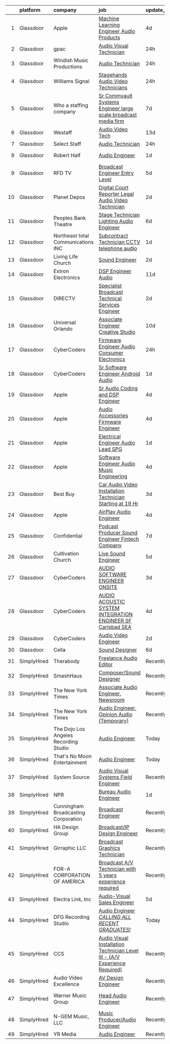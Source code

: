 

|    | platform    | company                               | job                                                                                                                                                                                                                                                                                                                                                                                                                                                                                                                                                                                                                                                                                                                                                                                                                                                                                                                                                                                                                                                                                                                                                                                                                                                                                                                                                                                                                                                                                                                        | update_time   | location                    |
|---:|:------------|:--------------------------------------|:---------------------------------------------------------------------------------------------------------------------------------------------------------------------------------------------------------------------------------------------------------------------------------------------------------------------------------------------------------------------------------------------------------------------------------------------------------------------------------------------------------------------------------------------------------------------------------------------------------------------------------------------------------------------------------------------------------------------------------------------------------------------------------------------------------------------------------------------------------------------------------------------------------------------------------------------------------------------------------------------------------------------------------------------------------------------------------------------------------------------------------------------------------------------------------------------------------------------------------------------------------------------------------------------------------------------------------------------------------------------------------------------------------------------------------------------------------------------------------------------------------------------------|:--------------|:----------------------------|
|  1 | Glassdoor   | Apple                                 | [Machine Learning Engineer  Audio Products](https://www.glassdoor.com/partner/jobListing.htm?pos=112&ao=1110586&s=58&guid=000001814214662fa201261a2b737faa&src=GD_JOB_AD&t=SR&vt=w&cs=1_8b379fd3&cb=1654671042459&jobListingId=1007917014271&cpc=A65DF3A704A48F9B&jrtk=3-0-1g5118pigpkd4801-1g5118piv36hh000-0b633d1844709330--6NYlbfkN0BvKrLyj5gPmtZO9T8euul8TCxuuKNOtzRJOomxnwSEodTz2Bc-sPZl8WPllYOnI2gKGmARVlNo3s7qjPQsciv87uYsbLnreeFznXHM8LVQQZI3XQcWqgxOqgq4H7y4hNvvXy67yNH5-GYLr2SaEgMmpjUOfRbSiVibATP1Cib_1kanKkKUCyuECeLDmI4RswJ-ID1RbRO-J47y5HQZmwJQeSB3eBaCkqN9ai0U4Psa01PUK92Yl3kBmJNV-1u_sfuDLl49FOmfqbSx6B-f1U49BEOMS5ZTL-xLgh_L5q3mNaa9JogeNuN9mFiIFxGqWohf9Ht-qqlZrg5Uz1tNcF3aPGoQJPecmmZnVezRzk0Nj2Xqh-42dYJsDJ_N-UbmB70l775cHp4RCOvFKyrw5paECFEi-N5HzpYWrBawEWNHTmz5V4ny4dyVSRqBcv5Qub0OfzQd-a-5veWeckSYgzvkTa0tNMUn4LT3sMoCeetEb7aGKBfvGkYS2QQsIdSlgupi5RSfw0vDkmcyaXD49PuR-8R5brTIGF9qRfg5bBa6DqP-pUN3gL76hYBHwLt848RYRcBxrY9z3eN7yzbORYAkXLMW0j9WyRiqnIcwiUCgbyg5tTVbpIF0ji1sDOdXzao_gxkN4NO0V0LkTelG0NsxFMqxhCxH26rtpbeVTCFbErRTDJF6ZLNunoHYISZDKlmugn1-Lug3yZyVOxluViYAxsG_5e4W6DlcNJMlUdk6_T9G814esBA0Ban6W10UpoA81CgaHJm9evnePQVZjFtCmZQhhUHikgqDUcQ6b7DeQmNDbn0r0NAYHPZb8iNlNpWeyPuEc4dQc2W459I5edbLeNUET8y1DNJuNVbIz2dY3O_cZDV5Fjsyy40oXWKynkMEYDhk_UKDjFpHpui8GaQeKB9h7wA-VDMb9WeKN4qqNNhfaBWl9mEJ9USBU0u9aZlXSbrhMcnLTX-5ipYOlV_YWUjoUTli9D3nRZzRZBDRzw%3D%3D)                                                                                                                                | 4d            | San Diego, CA               |
|  2 | Glassdoor   | gpac                                  | [Audio Visual Technician](https://www.glassdoor.com/partner/jobListing.htm?pos=127&ao=1110586&s=58&guid=000001814214662fa201261a2b737faa&src=GD_JOB_AD&t=SR&vt=w&ea=1&cs=1_2d56f5b9&cb=1654671042461&jobListingId=1007924536757&cpc=FAE5E775D180B2FB&jrtk=3-0-1g5118pigpkd4801-1g5118piv36hh000-06cdea1da0f77ac8--6NYlbfkN0CSGORWT4aO2sAliZ6jmV_qQD6A5zEpYJIEC_P5-c8k2JSegNDc0Hky6SHAPcMeSc1_OTZIugo28BGLz5xRBxWGItcV3TGhKcME7SlGblr8bElEpskK6ySgLrCm8mbc6u3ctC7o3s5zjYQIIxxNu2BK5LeeafDNM6eEGwO_Vb6LfkFWhbuswUX_lIuLynHqRp9SJbgVOyxgkbv0qdil0JKHXOmWX6swQq5MAUoUzKQRWWiJNcn8f0akAearbfZWq-JO1Rz5Hu0uA62ucLNnZY-PTbNCDDiR_GY7Sk9k0_90lCzjnU9VaX-c5AL43Qlf9y3yoWbcAGGRyiRxsj9GoKI0IP4YfZGvXIbCoVgpkzC3z15j9LYfXCfmOOFF9p01JFn0-vKWF00ODuEV-Z5B3URWWujHhv8r1X2KxqAUPzGHXVk0ihvixBZcI-Ajszg570-Sn0WG33aylOvikPaFwI0SShUza9WLjd6fCxH0m_3SMDfMR0N9OMNpNcsOBWmBo7_2c7zZmNGzmowS138MzcDjabrx0HwhlHQ0IaRXUnGjBA%3D%3D)                                                                                                                                                                                                                                                                                                                                                                                                                                                                                                                                                                                                             | 24h           | Thousand Oaks, CA           |
|  3 | Glassdoor   | Windish Music   Productions           | [Audio Technician](https://www.glassdoor.com/partner/jobListing.htm?pos=110&ao=1110586&s=58&guid=000001814214662fa201261a2b737faa&src=GD_JOB_AD&t=SR&vt=w&ea=1&cs=1_10411d4a&cb=1654671042459&jobListingId=1007923814321&cpc=75B6770C194DCF89&jrtk=3-0-1g5118pigpkd4801-1g5118piv36hh000-d736efb1887cd1b9--6NYlbfkN0AK8t-3OyZT6u9vdVohlKoKMUU7J99wFSHUxZuQ4MeUbzq8X9n2D3V1qOVc_FE6JrPCJ-ZYxJ2HEPbDg3hNtM6zjy4QMxxpmzpCELzwTsilLWbq4ZQvwoKeu5DFbhp3nw71O9PycFdr5ewcEeD7iEPfzXqMWQPW04wwt4eOlLmnh5mPKrGU2RPn5mxGgDiuK25Uk3ewLiO5xuDRzCnuWDGq0kRyEDDsPxvlJvskATZjQHq86PeW0O_daodSzqV7VzP5-3eHbO-LF_ZP9oueR6wGqy7Zkz3g9SYSB6YjXJJgY7YA5Mfk9lJSx02M-XsSySvko_94y5uwYPGkAJd01yJ9D6dX3YS-duLGiO0YkrxUiyKfl8ZZfYIwaAjT9SXxmmeKksdeWvrmjtM_g3NTCUHG37rqekU9dB0pckX0eXdiz40LvsLBVxp1Ql7yXlW8Fer6urV_GCH56x0OjlLr522SRqtEGdzx9OMUzQDoVcYh4jKSc4v0nYfFozuItQYK75k%3D)                                                                                                                                                                                                                                                                                                                                                                                                                                                                                                                                                                                                                                                                  | 24h           | Downingtown, PA             |
|  4 | Glassdoor   | Williams Signal                       | [Stagehands   Audio Video Technicians](https://www.glassdoor.com/partner/jobListing.htm?pos=106&ao=1110586&s=58&guid=000001814214662fa201261a2b737faa&src=GD_JOB_AD&t=SR&vt=w&ea=1&cs=1_aca9f180&cb=1654671042454&jobListingId=1007923718857&cpc=0EE938385DA0F52C&jrtk=3-0-1g5118pigpkd4801-1g5118piv36hh000-e77177ad7a9cff19--6NYlbfkN0D4nuovUOU2dPryPr7-xanE7ZFWASvaSyNm3BqXIbrO0rpDsXgNTBKZcfaUL6RpQh2MCvz8JxBjgSaxGrgZwWyRR8MidMFSQIZzRZOt_H4XahGVt0OpPPMSSPlfBGxKM1hcVOClFtxY7MDRTaPLE2TNYVediXqDj5EJJz2RWspnhsLY-xAPa-DS_-Uk0piAaTdezfU0pVPaFeOpBJEbHeXIrWx-wdgOS2hsID-e3pf6ixBzbBknu0kMhsuMG5bXbLJOqJYTQ9fFYbDOPH2z2_XY6qp5d0Byr7KxXqtdUj6Z4wl5agGPuaQBsM9i97tYQrEzXP4QbEM1XuTxjnl_FKL7qLj5jjfKuDdqiPBRtVT5KJJICwMOPx06bloLzOa7I0UyOAXcXoW6wzaFQaqjkssyARsjL0NZdw_rYR2VK_Qiq8uu60NtkqKJ60tmtbdFTLrJm5tV84nzxwQh8hyyEZjeEph6JlB5a2rF40bpu4aJXLsZR5E-_2NolnLergvESkJs5IZvQUevnw%3D%3D)                                                                                                                                                                                                                                                                                                                                                                                                                                                                                                                                                                                                                                | 24h           | Washington, DC              |
|  5 | Glassdoor   | Who    a staffing company             | [Sr Commvault   Systems Engineer  large scale broadcast media firm   ](https://www.glassdoor.com/partner/jobListing.htm?pos=105&ao=1110586&s=58&guid=000001814214662fa201261a2b737faa&src=GD_JOB_AD&t=SR&vt=w&ea=1&cs=1_a6cdbaa5&cb=1654671042453&jobListingId=1007906660923&cpc=C17E88BEEFAF6676&jrtk=3-0-1g5118pigpkd4801-1g5118piv36hh000-a8b68f2544f2ade6--6NYlbfkN0D8qe4D8speIWsVRs46h0m7IsudPd75aHHMzmLGJRCPyG-QMcvsiuXB6iu7s5abUKqvCLb6EJ34wanZftk_V-yjjbKGgDcnZZlfJ-564bL3aJEaponQD1eixX4PGNdTmTgo6l8XL6byOgRmwSH9csK4-IJj8xJdthiX6POvhNBI1t1dX-97E3tBkMnUK18_pnvNTuIuird5-Eu-qWqWqiDzvyoORcGPB743sXAonxfALWkKWl4lyf2feERDuM0K4ULfC16ImLg_GK_Ehhdo7Ph-7MVPnHKrWdubM_0w897X-ghEMmFwi3fYZw55puvGe5--xdoKUPTMVgg_eHrZ9kqqmRinJ1SSTzSGAViy1FDcno2fKMwGQsJnHfUeZOEDNps2AauQwEorLyFXWD4nMNk3ibfEgXnFGZlvCkFLDfkP0BJI9meS2WADAmlJzFM8oVoOZYevmiFBOJvBUTPkNjnp0jRnBU2DnmPZHbEI2J472qzb2Ozogoc60UAMF5JXFdypXp1t34mrjlt6ApJUylG4)                                                                                                                                                                                                                                                                                                                                                                                                                                                                                                                                                                                            | 7d            | Remote                      |
|  6 | Glassdoor   | Westaff                               | [Audio Video Tech](https://www.glassdoor.com/partner/jobListing.htm?pos=130&ao=1110586&s=58&guid=000001814214662fa201261a2b737faa&src=GD_JOB_AD&t=SR&vt=w&ea=1&cs=1_42732ec0&cb=1654671042462&jobListingId=1007893635532&cpc=AC285F3A3ECA6BB0&jrtk=3-0-1g5118pigpkd4801-1g5118piv36hh000-ebdc65c6478ad099--6NYlbfkN0CuHSGuDApGVPx9cXRLGO-izRoRBHVZoe6qYcOHefrkjhK3PIWGScWestO5vUg1Nt-tQRsW8o-FbXaCVfrVfkcXZ4v8nmgzbCaG79LQFpz2evCQ0kkW4dOJGQ1LWwiHS1sVGLZEUOT-Mfty3uBK-8J5nuz3cU4L0OmN0GTt1L3_twOYkpTnXcQD04t7qSrat_yj6zQ8a5o1oprIDyNFLAD1h-WhuENqUlAs59kXZNkQvG2mMHNEwVvKIiRU70VhkvOAJABfJbnfdOk2kh80EnEc2mbCKMUASaYdP7FJLZv2IYxXbnC8PZ-QiFhUdQTuf7oMdNUyqWdnMNqCiHdYlbsg8Z6m1ghZLzP5e2Nc2TExZzJ3F-AjSk2g-OwVwlS1lLroer9W9lmqCUMSXCPqfHT7hDLHwmt5EqneyuhG90IrWDGdUaEH7k_Dc-TYG3X1HWu-p0_R5VgBUMlsnQErvhme0lrtwyCx2tpPp6qvW75S85nDe6FYaYuZjkkn5vOWhD-z_ZtBkd4Y4WXQS4fDA2o_sIXeEEyH8GT6vPwx6--5qerx6ZzOK3thsMfnaOQPdQJIiuQ1SnMGsXsRDfFdsI11Y-RyJP9Y_zsVxiDXA9YlZenJ3SoTHfG76k9aKq7tjESeN534GUaNAjZlxLIUTapSgA9y8nAl14W4WzHK2zTtX-exVyZ-1cH8gcvdvaboXaGXbfVlkwZ4gm-PYQ4lf1UGb8lMoWFiqu24VufgaAb3XRqgW2YpONPRYA64m47H44G3vRRufz-2UxJ_B-dy5GS50CzL9_xOXOvORwb73LLnotcZi94NQG7NbTbU92tjMRnEMjmpm0TBi59KRbPT7Cuf9UEkY5Pz-pM%3D)                                                                                                                                                                                                                                                                                                  | 13d           | New Orleans, LA             |
|  7 | Glassdoor   | Select Staff                          | [Audio Technician](https://www.glassdoor.com/partner/jobListing.htm?pos=120&ao=1110586&s=58&guid=000001814214662fa201261a2b737faa&src=GD_JOB_AD&t=SR&vt=w&ea=1&cs=1_f616d2ff&cb=1654671042461&jobListingId=1007923379421&cpc=59DEFF8D475298C3&jrtk=3-0-1g5118pigpkd4801-1g5118piv36hh000-87d7c376400f0843--6NYlbfkN0Cw4zwEQ7aHI-4QifU-hzlqQB2Vsoitc6rc28LJJqyY6vb5cUfUcuW8fvp_b3X2v6pXiyTdPiuMxDov87ONzXQVRLa9WXTQxIydTLFspfdaV6RKwgUNZZchJZFrbjVLnlF6QbZJlieeUrYRHOsj1XKTh2CgmZiu800sHnkk5zCuBb9tQ90w6927jDDfzj2wepgfOo_tb8ySY472Pt0eMuO5ZYrcfq7nPiQqbEg_pn6zjanVZsgPNVWAH_TSb4r80Ooe-KbxIJGIzXRskQt5K3fMzUcrR1kCjLIfuch6AdB7sx58R3naJXmzkLfA3fKdGUxFoWtBp1HK03tAWUyPIxyD62d5P09VaPbH-tpS_zShV187S1WPsmA2MDb_KCM6VqcfshvFuLZTjP891j5llVGrekRgIi2hOxyFzPHr3sweqLJLoZOptKxlkvPwB4L8l66b0ESgfJI60WJNnHwn0c1kWxsOn01CJn7BSI7PRsbS5TPm1poKs1vwufDIGETZ4yHNxvnerV9lwDChdSuWt30m)                                                                                                                                                                                                                                                                                                                                                                                                                                                                                                                                                                                                                                                | 24h           | Harlingen, TX               |
|  8 | Glassdoor   | Robert Half                           | [Audio Engineer](https://www.glassdoor.com/partner/jobListing.htm?pos=125&ao=1110586&s=58&guid=000001814214662fa201261a2b737faa&src=GD_JOB_AD&t=SR&vt=w&ea=1&cs=1_700be293&cb=1654671042461&jobListingId=1007921811579&cpc=654405A9B1E0A9F5&jrtk=3-0-1g5118pigpkd4801-1g5118piv36hh000-dddf475eba3d17ab--6NYlbfkN0CpzDdaQkua3np5pkmj49lKioZwmwxQ-yx5plwbYmV_M2CLBDBrPEXolPoreWcdI1FHZYRz1br3R2b_rjc04kX2VFQgL_Akat0dcTVQVuBxFSe1qz47rakbnKgMLdT7VYG0wlraAIJXtJPnz1E3Qdr1CiLokK6PZCMyhrvjjBuMdQPRq52aBYdS_Srm8xoZOGXWNewajHDWJbZyaVKoq--Hys_vMcoh9u97nyKJs6Zs0o0R9htx_n6tI_1qee4fUZgd_MG7tTvK6gWn4VMMIFlQoQTne-SNrA5pT6KQj2kpGRT-fqHAPVEkH189e11Yv7Un_IXbmmeMFb5GTOw_IjZaPD9SMUuvOwz_5JKEdz51-mA9FW_PtjuFmKXO6PnefxqonAlge7mDG0Wi9qDyrwRlhPFkrruTQMY4_aBdjC1-38a1-K_WQxCdHXqfZ7xMcnSxGN9OcGJdboO-QpVk_pDcmB1oXynRf2d6Rni42yokHsg4jr7kl1Gr-OOLxLJ2BcvyMwVIp0Bm6Sv3KIrmTfbD6UpcvNXv7RiCvn2mzYF9qw%3D%3D)                                                                                                                                                                                                                                                                                                                                                                                                                                                                                                                                                                                                                      | 1d            | Englewood, CO               |
|  9 | Glassdoor   | RFD TV                                | [Broadcast Engineer   Entry Level](https://www.glassdoor.com/partner/jobListing.htm?pos=107&ao=1110586&s=58&guid=000001814214662fa201261a2b737faa&src=GD_JOB_AD&t=SR&vt=w&ea=1&cs=1_4130dc40&cb=1654671042454&jobListingId=1007913093618&cpc=9C4F014304452074&jrtk=3-0-1g5118pigpkd4801-1g5118piv36hh000-ba364086868773c5--6NYlbfkN0DTr8KNZo26YBZ5YYMG6cVTZv5EcHRlzj5WM-cMMSFgpnSNa92MonjYZRJWj5T4UmK3OzWeYD0GQdxiyW3LHQv0AJs2Dhdw3SRaudzHfqq2tBT7lew6hMU3BM9hwmS8z1ZEWlU2G4rfJdSp7vlCELXp1QiLfdnG_Ey1kwPXBC0RqnKl7DJzk0UmIbDLzahb9JwQwy9tejhwf96_3vUgO5pBZuTZJh-dfv00jaGbjQoW8mKjWE0bJkPj21VXXcGWeCQHtJMZduxmUm50h1YqfxG_ZKvkhHlnsa-ScSFaCm2Uei3u_jytfWJqqAdA0HYX5XstLFqUk6i-b14g31PxjUbT5WdBnr5gBZXeQhJPOts-TvwqaORkdZeW9gIW40l4cKZmOrJVqMKGS_VhdWfBYunr5-HhUfjxeByQd-p0eTvwJZbV0z47jjCFGKTc1nezwHF_N6Ah6gavzwxtrDjoe05A2eSL8Vze-UsOj9uf3fveHgMMCYw2XSF3A_XRM7ack42kym-mTsOFFQ%3D%3D)                                                                                                                                                                                                                                                                                                                                                                                                                                                                                                                                                                                                                                    | 5d            | Nashville, TN               |
| 10 | Glassdoor   | Planet Depos                          | [Digital Court Reporter   Legal Audio   Video Technician](https://www.glassdoor.com/partner/jobListing.htm?pos=128&ao=1110586&s=58&guid=000001814214662fa201261a2b737faa&src=GD_JOB_AD&t=SR&vt=w&cs=1_f6aeb83a&cb=1654671042461&jobListingId=1007918303804&cpc=0C139D4CAD5A6DB2&jrtk=3-0-1g5118pigpkd4801-1g5118piv36hh000-67980c77aa88ef33--6NYlbfkN0D0ff9e8Lfwlpl5zGbQmpn59AL71QmFd7VKOAnfyjZzp5sdngV8WPgYe0dov1m7Y2kdygIxMsXf1Wp7ZQSUVdq4qnqM15YAQ4bfKWWiMgEeLrGJFTyImHEWituJDZpVj7bhc7GDzfr-y6sl6b3Lmc3ykeiUxIAa7FqygB-ylJ08cA3yBMoUUGB7c0oQN0WhEsyEFOHkaZp2_uwzZAneb3xwLM65H7xGZ8SeAKds9fDNQwKHtkQgbTzRhTwvViq7nm7w4Yf4r3zTbqWiU_DdWzNsS3pz4EBgNzLNp1Vb8PiD75NTbN3WhhYj43tdUi22TjR0VTD_zf81mBBuL2qiTQXoJQL9I1cIqF3YPeHJKp_CsgNFYcA549JbNYUC0N_VXUifF4Jovs2EZVtJbY5F_jKTMzqTq2nbEOehogk1CeO8tE428lGZF-L1aQvQlZ1XAkNcng0fd9AHXo5e49pcUX00de1IWsUFV_g%3D)                                                                                                                                                                                                                                                                                                                                                                                                                                                                                                                                                                                                                                                                | 2d            | Hartford, CT                |
| 11 | Glassdoor   | Peoples Bank Theatre                  | [Stage Technician  Lighting Audio Engineer ](https://www.glassdoor.com/partner/jobListing.htm?pos=101&ao=1110586&s=58&guid=000001814214662fa201261a2b737faa&src=GD_JOB_AD&t=SR&vt=w&ea=1&cs=1_15da6e0b&cb=1654671042452&jobListingId=1007910447662&cpc=0FEFCF997903CC6B&jrtk=3-0-1g5118pigpkd4801-1g5118piv36hh000-ce1fd52e53dde5df--6NYlbfkN0DWtRa9NJfjQIs4MWRRqD4F41esfMsK79cV24t80VXfzWoIWo7wDhVm03cR3YcVy58OIkeb87xLgDgaNaG-FnNwuYNsGloxce9L3G08gscyUOa5y3PI-YG7Caf2tMeqWLROJIqO50256oeTdwcAtd4xGraUwv3_S581zTmTcRQFZNeNJShgtod0nlwk_w4jzU63WPIYP95yK3mojeaYwM501EZ4N9qImElzE02yIfFUKgIpXG7QmOrNjr86mX6rYZggZGACB5Y7Cd8JOfmVZowP-bIYUE63ZK2ZXh_uYVOdtmzdzQ5kWwEPdERHgKVHA7_aYTWJGeiMXqiJNhkn9w3fe4vxsDAaUvZpQOIEAs8e7fEB9aGIFQ3eTuuILfcOTboZm3T9LAJ24RH6ovC8J6pvAynxdUhcanDC3IClWIJ9aSVg_Ehg9p-_41K7b10rA5ToB7jcLurYpwB-wG8CFK_Q_YoZFLVcZL22bH_luHTVLuHs5yE0a6JBbLuRBTNy6A4xJDqIsZy7t6P6OivkDRNg8B7ulRweDoQ%3D)                                                                                                                                                                                                                                                                                                                                                                                                                                                                                                                                                                                                        | 6d            | Marietta, OH                |
| 12 | Glassdoor   | Northeast total Communications  INC   | [Subcontract   Technician CCTV  telephone  audio](https://www.glassdoor.com/partner/jobListing.htm?pos=109&ao=1110586&s=58&guid=000001814214662fa201261a2b737faa&src=GD_JOB_AD&t=SR&vt=w&ea=1&cs=1_ddca5213&cb=1654671042454&jobListingId=1007920752317&cpc=9C938E8DE9AD6C02&jrtk=3-0-1g5118pigpkd4801-1g5118piv36hh000-f0ce7be174ab5c44--6NYlbfkN0CzcDFs8cjNZITHzPaspPYUdxCTppyanGLeq-qEeiOFHyOmod-8u0HB8Mydzcv6STjt_2WaPFxD5Oj5BMzvNdvuK24YfLq5r9iYBRN887hxviBcp7_LR6gIIffMVN9FdhHsGFeR5qn20HZLOM7oWtYSWj1XFrASCVp1tVWYvRMsmwAN4X4NJe0wbbEYdA2Dlr1d6jF_NBYtbZxMj1p3bzOpF7AWYm8jCHCcq_DR8FU0z4PnIFV5Q8-_Tb1E2WCppapqmN9q5-Ux9htviymy1ejcCWLsenL3UX4NSg4e3r85BnGDNIJPFOTTVtvVH7fm1yA-reHhecbyGbwKMmtUHNRcom7CCOrS5Y8MBcywKjzc2g9l3TvfmnLhi6lsAZRHqrG8XIafJ9NSlRodRIj9j-FyiMqqgaLxMDAvYAvtkXsCW7GE0rmtkapHXFcLBY0Ew5ygBReasuEQVV4NAe3Zys3i2meEu8x7J01ny6sZiui-FamiNb4MD6X7rqpltprXBp2DNX0kAkUiog%3D%3D)                                                                                                                                                                                                                                                                                                                                                                                                                                                                                                                                                                                                                     | 1d            | Philadelphia, PA            |
| 13 | Glassdoor   | Living Life Church                    | [Sound Engineer](https://www.glassdoor.com/partner/jobListing.htm?pos=102&ao=1110586&s=58&guid=000001814214662fa201261a2b737faa&src=GD_JOB_AD&t=SR&vt=w&ea=1&cs=1_9fb4679a&cb=1654671042452&jobListingId=1007919488051&cpc=1959DAF898583D65&jrtk=3-0-1g5118pigpkd4801-1g5118piv36hh000-aa9c8570fd4393c3--6NYlbfkN0BKgzQyzTF1Q9mOsR1amaS-juVGLjHt5Cdom-gEF9y-xeJJUKVdh3iJcb8e2vGUWE6lzS8YJCI4mH7meilaGEyXx_0t6BqbugeYwkI1SXQugAKBlwcW-hqwLkd25CWVQMmASN0ovYmMXHHjM6CQ-t5IGTz6uw4x_NfF9OQPA-cXvD_zaKpyUbcttJGEtfr3U1L6dXQ5nxxr7g63_nXn6swgGtQgyG6EBzq9ScYkQIDxGmgnPLnyeVI70P-1dRODnFEXecUzGK9pc0imIZu2KTMKj7o_Rl19FKksOcdpf3_sfPdjMFDTHTtFSwa0JmqtRbaDsUuv3hLVuhlqHvQf0TDM5aRI0mf129goip11QtptZB2uQ63eDp54Dt7yv4WcWbU17LOR-mznyTzk5bkGuL78_0qcPGX4DhdXI6nyR4UXIBp0dchk0b8rlDanXzf25hJM9N4gxD9U-cNBcMed5aHxUSGBgkqL_XSUB_p4iF8RqCDuc6nlDHvuXDCTibjgGicN3SkoY8r08Q%3D%3D)                                                                                                                                                                                                                                                                                                                                                                                                                                                                                                                                                                                                                                                      | 2d            | Lafayette, LA               |
| 14 | Glassdoor   | Extron Electronics                    | [DSP Engineer Audio](https://www.glassdoor.com/partner/jobListing.htm?pos=104&ao=1110586&s=58&guid=000001814214662fa201261a2b737faa&src=GD_JOB_AD&t=SR&vt=w&ea=1&cs=1_a4e55f09&cb=1654671042453&jobListingId=1007899238171&cpc=E04C949A9101C6A2&jrtk=3-0-1g5118pigpkd4801-1g5118piv36hh000-f0c754ab5f5c5070--6NYlbfkN0AUt3IldPz8DMSeZn7LXGlOreNDrQisOFkBzwbGjNUStI-bJBUAqZQN2ZPM2Z8dMpYjKF2QVofuq8u5A5cZSAXFRJgP1-65yVK7_9tahYn36OmLyBxCIjPDvHha7sDCBXpJEEpmI8svsWX9hoMiyfcMs_cdswOir2riYlDBiL-rTyoLumCfzb8f3DWDv7OAOG_IN2VmrRpY2a0l2pZBvcXt8MsrFuTlGdtO_Yx2KEcS_g9vtaUkhCOZN_vv7ViTevjTQXCA6am_83K8H6bpYkKCM_C7i0tEl2v9TV6nTc6AUdguOklPhit2xuv2H7ijcI6N8e1N107wr0DrB2lmfvcUKwFndP1cbwgY-hqfYR8PeEqFkgVa0j1UQmCrUKzLHzmgT3oE65_ZSldLwsdm4WP0PJudg4-3He-nC87L-FDznujX8j8mDL4k0quuhewCc1boCjYY17mEzDSLgiQWcV19-6yNa0mZwwv533KldmsrXS5SAMqwOhkEw5RpIkjEmnOt0D_P4gfLHg%3D%3D)                                                                                                                                                                                                                                                                                                                                                                                                                                                                                                                                                                                                                                                  | 11d           | Raleigh, NC                 |
| 15 | Glassdoor   | DIRECTV                               | [Specialist  Broadcast Technical Services Engineer](https://www.glassdoor.com/partner/jobListing.htm?pos=123&ao=1110586&s=58&guid=000001814214662fa201261a2b737faa&src=GD_JOB_AD&t=SR&vt=w&cs=1_c024d2d1&cb=1654671042461&jobListingId=1007919398514&cpc=451933188B21919D&jrtk=3-0-1g5118pigpkd4801-1g5118piv36hh000-d00a66b86c8a6a9a--6NYlbfkN0Bg-vCOmr41z5O6cL3bVFLNCmt4d7jQ60EdHBZU4QjMGyRF3OJkwwC0GQxq9DZ5Kci9Woiyvr2ER9DoZXzmJHHG1-rsNrh7Q0DsDgrQNvCC3M0XEUXqMnn5r6lbHl_3RCdAVPilMMTtKAXk1kREriewaByDNTjQlBkx4RCRqDaVh0hA4XGNkAsSUZLu896i_fRU3R_Nq9cjwCBnqywJHAF1Eqdb22t3hQ9BaszkYTT5TSWHN9iAXjlaDMTqt0ypU_aIEC3ma1FkhfwRtqUrYujxG_oVEkMJeKzDRUOw6-gzHprl4hDVQ2MqxvuPY4cK0uYqYUWNzDP-1vvOeJT6lnNe6WmW4u9HIZ2QzVJolBHK2b8H_88GhpiTVbxto34R7yNk1cO_KSrobe03x8VuyuV8cFUK_JYHZC38bnOvMGpFsMuRShUxnOja)                                                                                                                                                                                                                                                                                                                                                                                                                                                                                                                                                                                                                                                                                                                    | 2d            | Tucson, AZ                  |
| 16 | Glassdoor   | Universal Orlando                     | [Associate Engineer   Creative Studio](https://www.glassdoor.com/partner/jobListing.htm?pos=115&ao=1110586&s=58&guid=000001814214662fa201261a2b737faa&src=GD_JOB_AD&t=SR&vt=w&cs=1_a8c6f769&cb=1654671042460&jobListingId=1007899977699&cpc=D2F1DE17EE1F43B9&jrtk=3-0-1g5118pigpkd4801-1g5118piv36hh000-9386fe147e562ac0--6NYlbfkN0A8dBNt2Xi2s2VyZMdbOlonzlm4bxv48OGaZczYzhjJpiI6hl9onzam_9bPu8THeLHS33lgPoROiyCr0sLvkOo2_zIfEMQs3_bzZAVJ2caXUagWSAbvpD1i5gINFSWYLh2LbIK_4Ta77BE703muU_DhBKIUFNm_tZjH0-JIngZpflDTz4B7SS6pWntSfoRZhlKFVjylfYTL6-YhM8sQWwBBM1wy3soGiAdSaVzTOFPY5ZDG-rntZet_CNHTFbzTAmie2qafcFHcF5sypzFEYPls_H6lr_XtkAFOIl8CLSCz_AChOT9aDoHtPjprRWNOI8VwDooBFB5nIjB5MAy-PCK8ZpDrk2pJ2QoR5B_bLCu3aonh1AYQ6dzs1RyMIFd1-TflXNIPE6d0Q99kRblsWAeutHTxKvpEoqw42dBK84QpyyK3XsSFQ0_ZmduN7a0Ea4xuodyYpkH4h5ZmkqSNt1yfHzMFpqyZcRjF1NhnWWpn4PjcZRicx-GN4it83qJ-AV57g30drBlkD8HWoSW7TmXhCfbsGqCTftSoQG2bLWGB3-I2GqaUhzTQriObvVceTlclP0NKe68z1G9FMqqYtX7HlWviAplKvYTyfYrVF889fa6XWUf0fKT3HD5FO6i0T5BTIeghVNbC5Xeulci5420-FT-qfvFO1IQDuT7FhAiYvS-Dw9A2qeU8nXZzLDPQu_cORx6ICQRgYWaV_uj6mTgTr7Upufx5h7e3ECxkz72mCIS99SwWXuIZ5xSVgR-JnwNaJXg3y0U8sVpWo3k1cm0e534iXankxKEAlZ4Ugh_0k9Hr5dPjvaF_HSv5g1tdeoykXCHmLCleMJi2YQNX4LPkdvlIg8ny7r8lPY0AfmqrtOZ6ZgUI1RRAGW2cna5s3NP8Xf0QPd6-yV2qucv0X-l0uyD7diekzuL6NAtpo485Simx03j85aOSTXea_LezfetYg7k-NGD1vgbGpXyllF0EItOgREGnpw4CzMk_QCLnsRQkcL0FAlrxJMuN0w2M0-5h8g4ryxkqyfrPA9T_XJiEp9eO9GRGVoYFhfponHikO6EQIYtKBjqUNvYVMRR6yWLm2qiQXNbOdgVM1jaeGjk5BYBS3SJJbsUTNM6m6FX3jlO4aZHSRCI5) | 10d           | Orlando, FL                 |
| 17 | Glassdoor   | CyberCoders                           | [Firmware Engineer  Audio   Consumer Electronics ](https://www.glassdoor.com/partner/jobListing.htm?pos=124&ao=1110586&s=58&guid=000001814214662fa201261a2b737faa&src=GD_JOB_AD&t=SR&vt=w&ea=1&cs=1_43482eb2&cb=1654671042461&jobListingId=1007924033966&cpc=A65DF3A704A48F9B&jrtk=3-0-1g5118pigpkd4801-1g5118piv36hh000-42f881f9f8c14bb5--6NYlbfkN0CpFJQzrgRR8WqXWK1qKKEqALWJw739KlKqr2H-MSI4eoBlI4EFrmor2FYZMP3muM1cYvA9Aw0oglN5wzvZvC_0L-WqNVoafvGZTepaWttC-g_Kijr8KhQ_UkXWNILUF2NdxR2LznMQ9lcYYr9cikRfJyQ_lSz1Og8IMpaIPcAVSMljoyExZIGI57Hzjq4M2juuRlD-txxgLIVPA40wCfaxmyIlkbjzMhdw9ibsSVCNHZfDm14nOMi4w8HsmE4iWpc9R0F4d-1kZtNgGlNs5Dcmt3REOCOsxevHDkzKqNEgnWs7rkscUPu-fZSXM0onkx3mzmPnm3Aic4cb4wkPkkgb4UPFielP1vtx_KxEbl_rPNPnWFkyJvNGGE4_fJVfhcpCo46Ut4lBKErfJDqxp2gGl54fsSN08jf_yltgDiYPm4Jk88BIDiGsZRBuIhiAAIYvKulRSt9Ffw-tweRB4sY67nBMIGloU9yeTTheYILEfwSREnxCP0ueAPVostn2mFPqDelo8JlWhQ7dTy4tABFe8Qh7Fas7KUASP4FaqULYmDhrqYaKhLM0HGy7LsMIJqLJfRKlwheCUL-zaWX351YVfTH8kJLZtIa-UbOdResbzQ0P6KxdrVah9VtYbQWaTvmdFKmWXQQ2U9b1I_AlsY786wngkv5A8evjVo-3VmJA3FFiiEpHJUKIepFaKiVWDDOOjNx8xVArixLWo5K68JPXVrBcltTvOOdM3GOhRkXwbQpDpVibcRmH3vS5lZR85VLAeGZSU3k97BozGdHJJK1q1dypNCN1vDNVOUlEwZ4Jp8eUbL7rSM6LU9K02cOMqE1s-EAi-W7etbOxZJPrvwECuM5fnFgbOSyoPa5BYv-q8IG3-R41UlKBrJWvkgJmAtRAxoDJhI3xE4x5aqDFOC1WyQtKaPy_M7OzfD-rScfFuMYeMYDm_AD7bYrhUxuVwUn7A-nQ4HzE3dmZeaTHnrBJYJiOyqCzYdbGwuGxtg1t8eyhuWUTjLnPrGAtc-pVQSuJhTTgjJtquw%3D%3D)                                                                                    | 24h           | Irvine, CA                  |
| 18 | Glassdoor   | CyberCoders                           | [Sr  Software Engineer   Android Audio](https://www.glassdoor.com/partner/jobListing.htm?pos=126&ao=1110586&s=58&guid=000001814214662fa201261a2b737faa&src=GD_JOB_AD&t=SR&vt=w&ea=1&cs=1_50f86e88&cb=1654671042461&jobListingId=1007921373876&cpc=FA84DF7EA1EC2398&jrtk=3-0-1g5118pigpkd4801-1g5118piv36hh000-79082b205487cd3a--6NYlbfkN0CpFJQzrgRR8WqXWK1qKKEqALWJw739KlKqr2H-MSI4eoBlI4EFrmor2FYZMP3muM2VgUn4O0eHQcUfk3pfHIpl0HTrGbwiMVWDkRQvrTdfPl7UBE1ucUQOkP9dyQVXLJHnQs3GiwEZ0vqhgFxzOPEHAcVgLFbjSz2-Q-7fX1sLjSDj2hsr9gp2wq1pBjDZXPM2YGw_a6TnGSeSs4TmrDkRztpem960h20MdkyxfoJ9fAw5LYLqtHQkrq2nKs_pqRagl304Ps9Nh90-J4qXUJCZ-eTcCxVrIiYE-UJyFBWyJ33e7IsnBjnWWABCZXjR81I7Fj89Sg_JSQy2noK8lCWtsYV0WqdZwB8y87saP0YiMT6EepqGEK35suJPauBTFFgcWSLywADClVBmJR6joQfhhlX0yQV89sun0ydzTwxOFCYqnl7cuPSVd92l6gM8VGF47OyPq4ij7jIOXey6z9gEBUy7iio2COdNwoED_Rh3urpoq5IL9z_fPEYAvX8jyzOmM3w5z6_iAbzbAaDFe2YAoE_ELolAfZXYxHs75rr4RFKAWx96_pYkY6akDZwAqQs0QPPpkxDB_vXnf6qA_UUAdDIxob5DPj3QwqE6PyC1kaWZbXaM9bLJwbmkYwSj4gD4g47pILv4rNXW9ke4b_Ddv3-TwDULi-XMWR3bj9d9mIdIUJ8pwJyyuPRWd1xIkvV5n7sW3tKZyfLSqTAgeeeDj83j30WadZ6P4uUUMZo83B41vInCZ2Yq4XhKNluxuoof9OeScl6knSrx8UrBf3vw_X8WxGsC1L4CUc9zDMlEtoYJaM-ViTwTCguxfe1dQwdHNN_ujKl4YCrp1fvVyAWJKaYFFSBtwClgfwQQHy6oKgQGgQJ7bYAxUi1E3LEuf4dPW_z7JF9hbUpLlvzEd-sqpJ-Au1JGpEl98c4LxItuyh4DvWJGpS3_NzRfQZQxkJchcTYOXhsjZ_XwWJFjUJoWkjQtjiQThb-IoTxGR5wRSQ%3D%3D)                                                                                                                               | 1d            | Encinitas, CA               |
| 19 | Glassdoor   | Apple                                 | [Sr Audio Coding and DSP Engineer](https://www.glassdoor.com/partner/jobListing.htm?pos=122&ao=1110586&s=58&guid=000001814214662fa201261a2b737faa&src=GD_JOB_AD&t=SR&vt=w&cs=1_e62ffc90&cb=1654671042461&jobListingId=1007917015340&cpc=654405A9B1E0A9F5&jrtk=3-0-1g5118pigpkd4801-1g5118piv36hh000-c7a78ab670a763b8--6NYlbfkN0BvKrLyj5gPmtZO9T8euul8TCxuuKNOtzRJOomxnwSEodTz2Bc-sPZlC5mDe-NOaJjo2lqg1vkfF-bYnBWp88H3wQc6EYBLrpU-irGZP9-oXYXcdg4hXQ6K5zmJHAcYBki9iM5FbuliTdHi4SIsIgVOOLTk85UqjxoIMs29CGPfKQbATkUg7grlBirvvQkr6yLBDe1SEIkHxagUFBwxd_kxhdr4N_aj2_vDLsuJ6FK4ticP_2X9TjJfINEbxm_XK56x98vweZBCMIpZBNoQXVmjoajs9UOSZX4DZ4ZHCDXM4ngirCT0yP41Zl7CcQvwjH68rRxpKDx5Gud3YO2rymTSAMupRBvONsbBikWkm3E_L2FwkhtbrhXJNt-SxIe1tsYxWXvAQEv7PV6-y2ZWxC2EdrQ5iT_F4jMW_bYcd5Q3-aP5aDBCdS1mSZNoJqS4UXH_kgl0gweUdyLYqdDSb8zXSPclyk4WBPeTLp7F057rKFXLgmqoqwAHXDBBMt7gnjDZN2zzR-p0wrSWe91k-5OAJkFDRZQuwqXtl-SVrWvvJrZClgpdhRl_0L-EcCIfl0HFhrrfKRZlGKjWjK3E5F0SRjH6SQu36Wp2LbhfVdKtwVtMoJPYkKSCKtJQRxxXXvOMYREdo79r2d2dJWezfS3wEJdlY6AwDCwXAsOWqvYuuovpyErnOZ47cfd23IbZGIThvLDmaHg70faoN2v1PaUAy-yBGCbXDCASN8jkCy4xnj6aWHL9BJUcMpUr9ggn5i1TvDI3tTIZPp5yZ0K4w18i50znrJebQjxJgACF2iJORV2dt2njmvx8uQV55jRXdxQ0oYnXyEvMDUmNzdAu_tsOzj-OnQsEXltefy-ttofJW2SnlbXgDfzAeTpHGfV60Zi1gRrrEALY0Cu3BigDpLB_nUDEVT7TX0Nc-jUFavvfgIJ592BrkmB2OJ8AdAX6h11_Lm8oN215Mr_d3_nZVJjJ)                                                                                                                                                                     | 4d            | San Diego, CA               |
| 20 | Glassdoor   | Apple                                 | [Audio Accessories Firmware Engineer](https://www.glassdoor.com/partner/jobListing.htm?pos=118&ao=1110586&s=58&guid=000001814214662fa201261a2b737faa&src=GD_JOB_AD&t=SR&vt=w&cs=1_7b287d24&cb=1654671042460&jobListingId=1007917015530&cpc=F41FEAB56D215062&jrtk=3-0-1g5118pigpkd4801-1g5118piv36hh000-d4eef08970ac90a7--6NYlbfkN0BvKrLyj5gPmtZO9T8euul8TCxuuKNOtzRJOomxnwSEodTz2Bc-sPZl29JElYHfcoRu0fPF_ZzN6CqCSH_O0wPUIg6dADdOOagPKucvfFGp1nNHMArWqZP5xOj823TGYBhlHArJIwTb41lIsfxk26BgSJTGUG0IGyyodEa9hWieJWqrVhEh_nYDGvhvEfsddGILdbLq_oeVVvXwUvbM3BKCVR3ZgdeW9lcAlK7BS7YUw60WaJ2m1zYCHHDqjUFU9WLyM_HA8Er6LNWyvJuPw0RsGxFm2u82xOGP3GpwIYK3-XD-ZqSarXzRLYW4YoP4Er4CnnXX1zNxRsaGxoOWXsVgHzowEGFHZrkHou3bmre6fO5PejzV-Jq3kL2Yvn9Q44-nL5IeuFQZDwtlL6xwz4NQAZm_RSd0JylZRac_H2Kt6WCulcRLldPVXysbG_dj9aiwCypLaC1_Vcv0GTtZK7yjk8E8yOWrYMEhbGRj1C98cPP_Uw2CC1cE8Td8-4vFgbRnmmufOF6ohGeEDn_pPFy25E0YbfEZfqn7Yg0H9N2XsaUIWe6TdkbmmjSOwjvV5TijvZPfCiJaFZZQlQEIdDI2WypKjZe-XFyziZBmw8I0XIJtftedL5sQlXao0H2DrnO3zSmkuUmZ0tWbgblNw0LrbhHRjR6IW2K1N1-Ylyojoh18DMOEjIJcCcPNE-XE6d9-8ORhHzZzoAM7jPOY_w6UZYzvtM7U8kJ4bLDQRtpdJd9ytymOnyIQlch9e56w5oQqtzFVPw9SWwn3rbKoXznScQ7yXLYlSY-mttwoBYxlPDD8hUXgAk5pG9wKcmqo3zJQhGR-RqMZgceq3SyHHVl1wn92nduchSTKODUfpgAN7jmb3OpsYFq5YuFBAZxoJ7sCenhckxPvUb2RHWISQ2ssgAvZ7u__f4UoTpUmqOiV-p2QWXLhe_EifdEwIqHrPhlcADQQToiMIzJ0V2yKF152)                                                                                                                                                                  | 4d            | Culver City, CA             |
| 21 | Glassdoor   | Apple                                 | [Electrical Engineer Audio Lead   SPG](https://www.glassdoor.com/partner/jobListing.htm?pos=116&ao=1110586&s=58&guid=000001814214662fa201261a2b737faa&src=GD_JOB_AD&t=SR&vt=w&cs=1_44f19afa&cb=1654671042460&jobListingId=1007920183972&cpc=654405A9B1E0A9F5&jrtk=3-0-1g5118pigpkd4801-1g5118piv36hh000-67f358ed856942d2--6NYlbfkN0BvKrLyj5gPmtZO9T8euul8TCxuuKNOtzRJOomxnwSEodTz2Bc-sPZlO_uSwsktAeitMLFUyj1PTfiEOYyBlpX0LpntQUcYr35e8rj7eP53kPdgz2ot12gRtNTmsQ9BSdzC0pf0ODigW08AG-_b2ypwaDJwjN1hbhC5ys2Mo3hMk51kDiGEeHo9YrDWFX-6juL6dC3Etha6eKAoAS9x7rqebZZ3ORS5KrEAuOOpBeshsCwkQkBbXuvrXUYvk14GfN_KD5N7mpozvLpzGis5MwYKWfBfLhXk7yE0Kjn4ic_sZ4lj6LWWwsa6dgnsbTG62QHbO_ec-BfUc9sfRfnp5gDGz4g0t4vn-6UPD7qkkRHJg8zCmXvuc952Xf3_hzsi_0NhWk7L_e-OlB3PQkzCq2REXtPO_rs8VQKuDKNluaUC-SmCnWp8quyc0ZMX_MhWQ-G5undEnO50sHb_EQCgjB3Nt5zhwpxPfYsgmTbo1dsY6IGaFPVwGE0Y-fPrjNmKBZ56EYV_LT_wtT52MpQz7DTkMfYV32DDOmVxCpLonVun2mgatd-t3QDJLZZ7LE9b-Eo-Qj7BSnhA0udGKu98umh1qN0bKsDFfQ9MUI6-GZDmk2egH8IgEjuXaoVtL1zwW2l9kapqxJelT2X_kc7QIBPdakaoRxzsOLnu0IuFKQO3UiN9x5CZo318ibUz6NN3u1nA8onj1GERIsLArpdnrKYNsTDE8j8Gyr0dDnB0I1cFqcS-lJIQu4O-rtbmSOTCBdy6bH0P1NoxUF-2e6q8r2oFWhqC5Fw5F3cX3x6NuENn37Yn2DhzlMCFj2XzdVKwr1688o9UT2heMChcOC8DxvMEH38ch9-F7_ggoOYK2AKoqsjorLKfizuRT68ebR9X0QwSf66R06F64b3BI0BvKgQwtLivnLuUCDk6u3au4CNVVfjAxLLhkAxKPG_Lhb-Pl9pwtCJFxkbypUmd0fVCRI13mPkwuJCsnNA%3D)                                                                                                                                                   | 1d            | Cupertino, CA               |
| 22 | Glassdoor   | Apple                                 | [Software Engineer   Audio Music Engineering](https://www.glassdoor.com/partner/jobListing.htm?pos=113&ao=1110586&s=58&guid=000001814214662fa201261a2b737faa&src=GD_JOB_AD&t=SR&vt=w&cs=1_ec1c3462&cb=1654671042459&jobListingId=1007917012132&cpc=AC285F3A3ECA6BB0&jrtk=3-0-1g5118pigpkd4801-1g5118piv36hh000-66a5959cc2c319e5--6NYlbfkN0BvKrLyj5gPmtZO9T8euul8TCxuuKNOtzRJOomxnwSEodTz2Bc-sPZl29JElYHfcoRu0fPF_ZzN6NyR22neeYnn6ROWfkt7xIv5UOF9Dlx-tNKzyxO7Cfyp1KdRHChC4x2JswU1D4zGptHA691jdfAjLj_aHuFkwGpgCp8PiJ0fgkJtpRXf0ICNWVHM2KetXL8R-asi1NKZreJxgg1Vo2zUYhqdEfA-nxb2m_30LbW__Vcec2fD0rAtHbsFjcBCxHEDVJXvokOXJpqMAnnImSsSiPg93mcsknJ5eOMOkUWZu3MJAWYMVS-rsKWBr88xWtRKUk5v6JQsQhcrT-sD_fbXm1E1p8R_Xgl2Xt4nhYjdUn6yMFhu0bp8Jnfovn3kmdWU5qYX1VCjUGDE_mRa433_x1QbJzlNtRRnYPRweTc_zrylSi5GrLHvWJJt8MoFCqbx8GuoGbAGG0TtZtqKfo5ktyzaoE94EIIhZ6SccdQRlLR-P9A-u74j3Q3uYNmBg8QhLPNWimmRL5RBiQsAK-ufIt1eCKqpcLYRT9j6HKfGQgtZ9EpHPHbk4t_7D-yTZG5XAgZBKwkGdoayK6HnC0RcbO5LeTmwrXmwgclIsBlJSHF5gLrnmDW_EEJDrsLOleEqjO9TDL1pgrWho3n0M3zP0Nyh1sZeruuqNwMLBUPSMUZspODVKHBsc5pszAuSobu5eKwVouDUdETB2mPZLBZT43NuiNu3H6X2d3Kq3vLfYyc33ho3hPL94v8d02_sF4tRCam5ojw6auT0wT4Fm6xnhDpLoAgDljpCL2Q8heCiPHHLAP9Bzyimc2sx7wiEg4BopGqUkppg-PUFFDQ1kc0EzdRMuJpziveEms-GxS5C_iUejRc2YSkaPCfB4XRVdAttXY8Cip9Laan6SuaKrxqXB2tE3tAiqwO3OPoulNfLRGEWqejlzrnMS-sn3dbakYIOy8qMz9_NE_SHw0zxpRPZOUrWtFNoc_M%3D)                                                                                                                                            | 4d            | Culver City, CA             |
| 23 | Glassdoor   | Best Buy                              | [Car Audio Video Installation Technician   Starting at  19 Hr ](https://www.glassdoor.com/partner/jobListing.htm?pos=111&ao=1110586&s=58&guid=000001814214662fa201261a2b737faa&src=GD_JOB_AD&t=SR&vt=w&cs=1_36530b15&cb=1654671042454&jobListingId=1007918166594&cpc=CCC092465BAD6A93&jrtk=3-0-1g5118pigpkd4801-1g5118piv36hh000-8f235e5e6fc93efc--6NYlbfkN0A3euUoOlcFOg58Q6nmuUh0Lnp17JpRiT8Tdiqcy7-gI4tND8ZP8wty5JD-2ux0ZUAY6GhksRCandnzCKU7nsVGSpnORsvjEur7CvnyZdZlNP5wWcPEXcsdiHT6ZqThLtvcnEoTUOp1WkXXdpguZAXc-Uf7d5cYWKzty6K1TS5fH4cCVBRfncdwU9UKetTt26yW34RsnfHomGlSr8pDLEXAnJ3TWNDuRitfEYMVr0plFc_5WYIrIhpx2VVkzm0K7oFl5BQT032xBOZ6N6awSgtzNgQWAEPfEJu2zBxR8XbuzdQI2qI2blpWl1d4VO-UGbX6lKF6GBo-7V7m3YpnC3rf8yU2h32WZH9ZR8kMM1wb-srIaerokojWD7Ig_xtr0BmvJ3iAVwoK31DzzX72MgX6tnOoestVSbeQZpUtgIOqpxVAs8xWVzKxnYeL-phnihCGtWNetscasETGh_TlPIt1o7IAKjoW6ZeJTvFnidyxebGOefW0prqg89DPyoGqVm4%3D)                                                                                                                                                                                                                                                                                                                                                                                                                                                                                                                                                                                                                          | 3d            | Greenwood, IN               |
| 24 | Glassdoor   | Apple                                 | [AirPlay Audio Engineer](https://www.glassdoor.com/partner/jobListing.htm?pos=114&ao=1110586&s=58&guid=000001814214662fa201261a2b737faa&src=GD_JOB_AD&t=SR&vt=w&cs=1_e4def641&cb=1654671042459&jobListingId=1007917016572&cpc=654405A9B1E0A9F5&jrtk=3-0-1g5118pigpkd4801-1g5118piv36hh000-3682757b2155bb75--6NYlbfkN0BvKrLyj5gPmtZO9T8euul8TCxuuKNOtzRJOomxnwSEodTz2Bc-sPZlC5mDe-NOaJjo2lqg1vkfF3cXNJtBDtyzX774ZvpYTRbBJ1cDLlfKmOgOgUfVl1DEjBFP9W2l0xeVlkVufjnhpNbUL6r0bR6KBetzT4Hbn7JayY_APZ287zxgZSZ7Bgb-QPa6Tq_0yaeqQKTUyqi6jeS4i3M-24WrgbzhdNMO85q5sMtM7_YIG-gcUTtEfY5HyE0tHwAfGMxKPD4uLiwCnuC4lYqa3kfIZCyJgno1MQhfKfaBlF3dBVo9PEEZvnEGAUnZ0rsoq1-d_UmA5YvsIpuKoMtXTICVb0-uQuo2O19HSp1GCY0UcmwKPdzx_uQOcL-WQwG76ZFOJuFvDvIHnZflrkIE85hFZspmDSrHRh6N5u7bfDYK_VorPlZjFrWLM1WXkt6iqdCoiXMb7UuH6wz1I72d_fDYjnfqcK98N3W43r5P4JS07O0x2BD5Bccs6r3FiCDphRMYzukYWIa_fHNMfCp3pj0Xjstbi4EYDBcdB-QiJEXKZ75OJl0Va6Y5mHQu95gTyYl_qtEweFKpdTbvaFYwZtaAR28xiE_TNfhzKOwl3ngCNK2Un29ouvn5K5B8_fi7Wm3bMy-prwnOwgVVAiG44abRg-tspRo7McbQTLv1av5qoiAoAwO0fTGNhVoxkMBT1jyLS2kcJHCh_uVkDwxAZ54hhld9Chkav-Cm8sKChKtvfXEzb7JbHmWUVwN-JObYiPgy9p_n5357ifTiNDXtO0BpdNmFkoNn83SjuFsuIK80M448eBd7bbM5iLKlDdc09nToBrn0YjFj5svDwWXH98qD29o7KV2HGcMMV-zfGbzQiJwXL5nnL-vdNCz1NaTBZPZCOyyBP-zkBNSzQu-N9vu9CtbZbilbs69-ey3eh0cR-VvF6bTVRAWKGE5m-tQzIr4UQuBRl1K7ag%3D%3D)                                                                                                                                                                                   | 4d            | San Diego, CA               |
| 25 | Glassdoor   | Confidential                          | [Podcast Producer   Sound Engineer  Fintech Company ](https://www.glassdoor.com/partner/jobListing.htm?pos=108&ao=1110586&s=58&guid=000001814214662fa201261a2b737faa&src=GD_JOB_AD&t=SR&vt=w&ea=1&cs=1_18f1ab89&cb=1654671042454&jobListingId=1007905838253&cpc=DF7064BA3070673B&jrtk=3-0-1g5118pigpkd4801-1g5118piv36hh000-cf0012365a299041--6NYlbfkN0DMCwizKj0JMN4ncadUJdHuU0aK35p9hBZpu6uUjGfxtmgaFEJGua4MbpQAi4L1SUdGFnVtJ05GLn6udxss65QOnLZsoTv9Fb_y-F7egAqZ45Z3E87flhqtdvnfAUT6WXe2-PUGfqeVieyn-b0ZhI_JmMnHRpb8jZWliF9kvJlgYVq5k7znvgSyNB-w85gHPw50XIttbwa7Mu48LCYOhFPELZ2KgLnFD5v8ni6rPS1TXqHPN1zF6B-Z3bmw1QPYrqV9GS7-3uM9RVOnLZyFh4cpWa8VCU6r7hVKv1L1pdT-YGCPiPQsRHWBi0sIygM9s2TBI_n4axzmOXGTgfzmtOq9zYabz6iw66PS1nNogSTbXwAPsvhEztX22SyYmfwo4YIe-Q_hKPk0xOgs6g1Wu-DZWhFcuft0g7jNV6Y08KgnYlrxPSF7JyhhgVEk4jFEf8uOEfSwMFYwoPojAX9SajddPYMx4_iGzeN0oZ9E7AjCRrngI1-koH_FFmq0e-55euXc8B6y8WGJWG7HiC3RdXv-64wNRXy31u7_h1HoanLurw%3D%3D)                                                                                                                                                                                                                                                                                                                                                                                                                                                                                                                                                                                 | 7d            | Fort Lauderdale, FL         |
| 26 | Glassdoor   | Cultivation Church                    | [Live Sound Engineer](https://www.glassdoor.com/partner/jobListing.htm?pos=103&ao=1110586&s=58&guid=000001814214662fa201261a2b737faa&src=GD_JOB_AD&t=SR&vt=w&ea=1&cs=1_c99e1cbb&cb=1654671042453&jobListingId=1007913970705&cpc=998AB1121B01004C&jrtk=3-0-1g5118pigpkd4801-1g5118piv36hh000-4136146d8e00dbd3--6NYlbfkN0Aun-Kspi1QTZ4f-_leoXA20IgcpEd9yaFr6sJMfBi0u2Zaj75Zvg75EXx76wXmXmke1D9QAUtFeM_bQ2F-4V-jEuOFY7TjxR_f53YDqpNS0CNPWrHBTznZCGfu8lVuAe97jXCwzJpFN3Poyws34az7KLvONMZaabxhR0jCKp7yltw07foCbMzU8HaPpSCmnJvLBwj_0TzndI7zIzlBBdEpzNU5cxAPuFrIHM2DZTeyZp5z01dsdHjgmjjtj9m_LYFChIgY36HRdVIrNMVNbVwN5B2dZIlbYSG4fe6o0D9UtOoIB1GqUinPJamJULU2sQHApkZI8s8DNpg83tjjkzw3Zba1sJnOpfCdJ2381E4m4NYFNORySShqmfOCBLS3GTV7n9CWceA2DrpuehPIatET-SEgGPHd7MdxtiMbaVayJZ3lEEFPUGG-cQZrsVeyxK1TfXv-ey8EFJxYYn48n_jryhQRtaNter7QrFG3zCEbiBMYevMkvvgG2Ig5yaqXH_kT_Dl7-Yhf0A%3D%3D)                                                                                                                                                                                                                                                                                                                                                                                                                                                                                                                                                                                                                                                 | 5d            | Covington, LA               |
| 27 | Glassdoor   | CyberCoders                           | [AUDIO SOFTWARE ENGINEER   ONSITE](https://www.glassdoor.com/partner/jobListing.htm?pos=121&ao=1110586&s=58&guid=000001814214662fa201261a2b737faa&src=GD_JOB_AD&t=SR&vt=w&ea=1&cs=1_aac80a02&cb=1654671042461&jobListingId=1007917890945&cpc=A65DF3A704A48F9B&jrtk=3-0-1g5118pigpkd4801-1g5118piv36hh000-0eb1321e7c2dc0aa--6NYlbfkN0CpFJQzrgRR8WqXWK1qKKEqALWJw739KlKqr2H-MSI4eoBlI4EFrmor2FYZMP3muM2CC_ggt6sDmdItpSi6INwq5R0tt2v1ejO42dbkoHHd2acKp_Nx9Kq9VxNSMGInXO9uzndwQQ9TLtVBmzANB7vAld9R09PXYDwyE_5B3g0-FJ6R5ct04MzQ_TkKop8juYwFa9etw1wziJ36lVRdRoSTCHwytw433jwm38EHK0vT69PpVnb8GLlk99PKYkwQ7k3CGEB0dJpnX311fGSOFLY3tYarQRxEw2DaP68r5qLc57r2kaKUtz3NM_LQ1U8IxjDpHgl-vWr2JV4mlpwFQwiN_EAF8_g-tpx3T3Fkzl0MfFet13uXOCwQOsrk152t8aNIJKRzhs9ALKsARyldDr0LovN1bDOcIfX5T3Zt9XmFTjqnMN_eJW0QDt1WxroELbFUDwslsMKX-sGSmqUqPZGpO37Fa_8Ln5WUaIb1ZPR_8K7YizpJVdVFzHw3DHNrWvNrnpV7ETfr2jx7eTMdN9oz0Y-vyHV_iBxbZqUrCH_gBA2tC3bOze4Jn3XnagfyadHxRWHaGHxT2iIWnmu_NkafCxg7DkIZJhAAkX8DSyFgF1MKmlJ79_aYkmT9R1MH6iUDl8gYYdayYwS1QVrSowxdf-NuPXaSiuL4XWzSLrUeTFEA-jT3PJyACa91rtjOJsZ3ZZ3xggJ2cBszJ9IJcFMMB-8It97xXaZkvj4Lzeg5hWDCu8QtVHIM852FvZ_R0lekGPMeV6eTZRIm9b_gP0l1ut6l-MtpnNcKYcTNmRmSLHIPkGzvJuaGcIjMrIbX2icxeScbAqKbOKGGkk0OqGE6nhIBar4x3FLCfrd3BkLwI7aG9QJI7F0W2Z-LBR3c9hWic_k7WRqvcDwRbkz76L9Q0hGJoIEmaswvt3Rh_OJsUo33j-AHXne5EoGH6e9niA3YuD6y8G01Ot58z_bQMZN2xU61WHAtXQs0Q-wgyJvR-g%3D%3D)                                                                                                                                    | 3d            | San Jose, CA                |
| 28 | Glassdoor   | CyberCoders                           | [AUDIO   ACOUSTIC SYSTEM INTEGRATION ENGINEER  SF Carlsbad  SEA ](https://www.glassdoor.com/partner/jobListing.htm?pos=119&ao=1110586&s=58&guid=000001814214662fa201261a2b737faa&src=GD_JOB_AD&t=SR&vt=w&ea=1&cs=1_2c560409&cb=1654671042461&jobListingId=1007916566059&cpc=A65DF3A704A48F9B&jrtk=3-0-1g5118pigpkd4801-1g5118piv36hh000-9021e6d1dbf36047--6NYlbfkN0CpFJQzrgRR8WqXWK1qKKEqALWJw739KlKqr2H-MSI4eoBlI4EFrmor2FYZMP3muM2NZR54erBHcBe1g-vVmJ2XbhaCOfI8bFYO-vH3FkvJhTJ7PYsvBtK6PF-wQP6gxp6auYSB_E4OG6lYM2eoAdGoePAwTTlaBSsu0CxTrJxHRqqCwD6dJeWzYRTX-khtosDXQzys3r9tAtmuiqDNPqJNCwdYPMNnZk2Nwi42ZntSfZLyw1kITwQuNzNdbn8om6PTo9Z36Pf_uN-b6zvK_vci01GmVYpKkQvRDpthA5aSmfTyE0HIg521Hwy-zu9CJcVZIrwuPNlwjHl_pyPB3BlbJOD_dH0gJ_O5MTfIWkt_HHIWWWZ0UlFboXsLT9WxR7ur6vJgMFfdHA0QMLUOJ_1XmvM2yhqPURdd6Od9EY4oNOP6C2RbBDq-ZKx_1t4nbkCj9zO9Vr5ZTmpm31g7lz-Zj560oXRio2ZQaPl4gE-Nw41fL18MS2SfyEEMJ76Qm0FUAItnn_vWJqgru6tWc0QLjJU9HfB_mvduXcom-Q-hZXv_quA268Ojse0AwwiH6lHsy1lhSp1D8ka9vi9LnYlm-3P1tM5an93Q9dgRg4Pq7qJ1vB3hB8qoPqWG6puHjgCe0XHQRQX_z7MFsJuEkBHF964BIAo9mjkPaBiDQMB1EfH636axKMpFieDq6kSRkp1HIuvbJEjMRB9dY0RaddXRK9v1xukhGSXfrbcCHDuvQnr2TSEDOhf1T6K7OcndOsQ5At1-MVjNZbZXt65PK_ml0jfmDvbkxyZPpqkEhVujFrFJ8c2-bLqiIUv2CE1ANVTMeJVlWw_5NcYtWsLHrGkgO0QabzAh8I5yEomh_HD71_S7nLqkyd0SLwaGyzQmtIKnrfyM8bMHaYUtLWMNuyAik7t_JP1zLZJHEyThQtb7-mEN75l-1ZSx-HEj9I47s98fZzhlUm9BaPC-EtvtrF9LD2I3sZMSYum_RlF-zhqHFw%3D%3D)                                                                                                     | 4d            | South San Francisco, CA     |
| 29 | Glassdoor   | CyberCoders                           | [Audio Video Engineer](https://www.glassdoor.com/partner/jobListing.htm?pos=117&ao=1110586&s=58&guid=000001814214662fa201261a2b737faa&src=GD_JOB_AD&t=SR&vt=w&ea=1&cs=1_1878be34&cb=1654671042460&jobListingId=1007918404160&cpc=FD1C1DA32C38CFA7&jrtk=3-0-1g5118pigpkd4801-1g5118piv36hh000-d80ca4067e0c15ba--6NYlbfkN0CpFJQzrgRR8WqXWK1qKKEqALWJw739KlKqr2H-MSI4eoBlI4EFrmor2FYZMP3muM2bw0ZwD-Avdyp5EOmIGlZM_BFhtjk_m9BlI3YfLl1gk2oG30kC-KDVeDV9NV5vT3iLc8l7wykzv9sinHu4wpJeGmWdSZoAHhnAgxtPtx9fOniC9RREwTVvTqpe1b86xDilzGjkGPRmgQjJrsZxbok36RKeVHzSRabR-LdsqUJIFVF2dH2PXhjBPOAGyOl-4V3bqz1Das5QuoA8csjfciaN5ijy5H2VsSVIj0XlHzPhZnegPGhfdRxzVWmPREBTG6iHUbH3Ml0WzYSKAwxAJFlRkQQYDlEiSyEsQqrFUcbylN5haCEvCqyHqRN2TRX77IcrluVyWlrtpcY0KdWDYlMzEXdq8VdE5a2vHM3eYvYc4UXBbnHA00Oan7gjxuqz-YPICrGfW3tg-rOoJfn4YWGOni2OdcL2UKVxdAzIr6bh4lGjD47-07P68N_JoSrK2f3RSE-34J7Ke-wWbUZeoQV0oRRMMlaILQDSwPQvwDM7_P798L0K72GvBWOdhBexA35kYZ_8Rjw9nWRc0CNqYpT3nGLICrunWzszl-8VAIjLE_ihi1sT0cSnq1SV2nNnzrvV5CwL2p5j3Lk8y935m_6XGJpVeSMYroQhmxYtxY9N5E-P_QPGMmqUf7iRvf7mmI2AU8abjHTpYUVV0ALIeOgRxXGGNnrHL85hWWIoROnfRwZphDix2WI-rSEHUQputfkPhq8QW1UFdXF_29sZs5h0-qYYaCPF-LkdYaeXrZkedtebrUZeunt8-1RjCmUAIhtbrBOTq8gAGMoTNrPU4PcbJ4xZHoInCmIBrxOxFU5DwBgDRWxNhrn2KSmxxxHyD5Jpsffdw5TV3SdSIV55HwCdiXMg7AsVMymGA7aOo9L_SgWEBMzdbIziyi1YaS1by9lViNBc5b99gs0ETII2jzhXJznq9ZX-7C-0ZNyegLhfow%3D%3D)                                                                                                                                                | 2d            | Anaheim, CA                 |
| 30 | Glassdoor   | Cella                                 | [Sound Designer](https://www.glassdoor.com/partner/jobListing.htm?pos=129&ao=1110586&s=58&guid=000001814214662fa201261a2b737faa&src=GD_JOB_AD&t=SR&vt=w&cs=1_58a1b18d&cb=1654671042461&jobListingId=1007910244754&cpc=8795CF9063CD573D&jrtk=3-0-1g5118pigpkd4801-1g5118piv36hh000-acf8918a4756dd36--6NYlbfkN0ABL5jwqrJX8j4-zsE1pdctockIOMh3bUiDojLxDHSgfnyfdrl215GIT9Vdrv6w9UnBD60lpH1as6ysXdPIei2NocW199eqYkfFtsi0OoZf90bwxfIkpt7nc3JziPU96mmFmseqTuplU7gi4oBwA4PiZNpE7c1WYXIoYo8QPnAkxtDs1WgAItNSYKl8D42TBwH0X6SENtrujNnip78yihItb85Fmv2zjT6yLJZYTY4sjTWkCqUhh-0zrra5jNiIFTudkGDB6LgfGWrhByCscBLg37ecXBIaKiNKY_D9VeCnbDfuPXTApedYNfz89S9eyiqbWwMxQoUBcsnihjkYvtaBXDnVSzZcvQbRUZkFq5fCGyHF7Mo-VRnutUvLEhj1v90NZLIarT8jEmBG4bfpnvqA4xewHla9bvi4XAcQHOkKSRuy_aJ4H-0vAVpNSlZtg_XOCa8neo8BgUggzfqVLUHAnBrFfcfm9sQ2UqA5LOLl9bWO6fdpcxAN_Y06r5MTUQIGWSLSJW9vPljvcTY32DyItze5GRqYRwbIs059Osg6OZik6lhWyl1hWjQn1BN5k__bVExpcTV87xrCbRolf4JhyxWwn6CBeleAnTf3QqCLTfYF5zkDThRUAqsbkhjkPvOTszFYPtwp6rGiHAaDDsMYhw5yw4Mp2bFhQCmPTrAVC7lQvY-SBZjFOaVujYU24iU85iiVEVawChdkha2_ZaXhp7tWX7rWnFOxU37CHBOcK9eQ6m5cnccAq1J55iBwM024CXoX1vBIye99hOAoIuzqhcQSU3d4_-s%3D)                                                                                                                                                                                                                                                                                                                                                                         | 6d            | Peoria, IL                  |
| 31 | SimplyHired | Therabody                             | [Freelance Audio Editor](https://www.simplyhired.com/job/x94Kt2PGHjhXGL6dql651HVzV_7H3ZkqwkpaKdB6PswneIM7VIrTHQ?q=audio+engineer)                                                                                                                                                                                                                                                                                                                                                                                                                                                                                                                                                                                                                                                                                                                                                                                                                                                                                                                                                                                                                                                                                                                                                                                                                                                                                                                                                                                          | Recently      | Los Angeles, CA             |
| 32 | SimplyHired | SmashHaus                             | [Composer/Sound Designer](https://www.simplyhired.com/job/5TV44fqNq9OE9PTw8D83ASmeufu-2onYgJ8O5l4Y0t9TzOHHgUVKrQ?q=audio+engineer)                                                                                                                                                                                                                                                                                                                                                                                                                                                                                                                                                                                                                                                                                                                                                                                                                                                                                                                                                                                                                                                                                                                                                                                                                                                                                                                                                                                         | Recently      | Remote                      |
| 33 | SimplyHired | The New York Times                    | [Associate Audio Engineer, Newsroom](https://www.simplyhired.com/job/3Kcjm1OxQyZvHNQ5JKKs2l8lRsouzBSvPqFvB1NmMvThgzNH2scsyw?q=audio+engineer)                                                                                                                                                                                                                                                                                                                                                                                                                                                                                                                                                                                                                                                                                                                                                                                                                                                                                                                                                                                                                                                                                                                                                                                                                                                                                                                                                                              | Recently      | New York, NY                |
| 34 | SimplyHired | The New York Times                    | [Audio Engineer, Opinion Audio (Temporary)](https://www.simplyhired.com/job/GvBqD5U2VJMARiDiurnbnOo4iToFRHrptCjiwPO6EmmxV7Y5bWcSvQ?q=audio+engineer)                                                                                                                                                                                                                                                                                                                                                                                                                                                                                                                                                                                                                                                                                                                                                                                                                                                                                                                                                                                                                                                                                                                                                                                                                                                                                                                                                                       | Recently      | New York, NY                |
| 35 | SimplyHired | The Dojo Los Angeles Recording Studio | [Audio Engineer](https://www.simplyhired.com/job/iXh5sP5GVfZbtQJRk_3X9L4FWZySVyQP5ElAUVU7d2atlI1F-QEf1A?q=audio+engineer)                                                                                                                                                                                                                                                                                                                                                                                                                                                                                                                                                                                                                                                                                                                                                                                                                                                                                                                                                                                                                                                                                                                                                                                                                                                                                                                                                                                                  | Today         | Los Angeles, CA             |
| 36 | SimplyHired | That's No Moon Entertainment          | [Audio Engineer](https://www.simplyhired.com/job/PeHcY4nu4_AAV4ySAye_gbuB1HVyHY1ueTMtae_8GhH791BRHgMABQ?q=audio+engineer)                                                                                                                                                                                                                                                                                                                                                                                                                                                                                                                                                                                                                                                                                                                                                                                                                                                                                                                                                                                                                                                                                                                                                                                                                                                                                                                                                                                                  | Today         | Los Angeles, CA             |
| 37 | SimplyHired | System Source                         | [Audio Visual Systems Field Engineer](https://www.simplyhired.com/job/xVBqUv_Jb7WJWKXZWvKMDvPPRs-yjpNF3jAs9pIqje1SIoBa9tk9Yw?q=audio+engineer)                                                                                                                                                                                                                                                                                                                                                                                                                                                                                                                                                                                                                                                                                                                                                                                                                                                                                                                                                                                                                                                                                                                                                                                                                                                                                                                                                                             | Recently      | Hunt Valley, MD             |
| 38 | SimplyHired | NPR                                   | [Bureau Audio Engineer](https://www.simplyhired.com/job/48fbd3fxzMiTsj8fd3hGlwx5mlD-0cpnxFgZxtSTVPBd5vrUq0L6yA?q=audio+engineer)                                                                                                                                                                                                                                                                                                                                                                                                                                                                                                                                                                                                                                                                                                                                                                                                                                                                                                                                                                                                                                                                                                                                                                                                                                                                                                                                                                                           | 1d            | New York, NY                |
| 39 | SimplyHired | Cunningham Broadcasting Corporation   | [Broadcast Engineer](https://www.simplyhired.com/job/g51BQk_w1hQOhPB3K1TdxTmfcPfE7wNYm1iCHRBq2pLN44F-L1_PhA?q=audio+engineer)                                                                                                                                                                                                                                                                                                                                                                                                                                                                                                                                                                                                                                                                                                                                                                                                                                                                                                                                                                                                                                                                                                                                                                                                                                                                                                                                                                                              | Recently      | Miamisburg, OH              |
| 40 | SimplyHired | HA Design Group                       | [Broadcast/IP Design Engineer](https://www.simplyhired.com/job/zhhgZWf-DO_bs4uyVaD5PndjTMRWo-7-u4ftaNAl0jgW23ZSe0AuwQ?q=audio+engineer)                                                                                                                                                                                                                                                                                                                                                                                                                                                                                                                                                                                                                                                                                                                                                                                                                                                                                                                                                                                                                                                                                                                                                                                                                                                                                                                                                                                    | Recently      | Springfield, VA             |
| 41 | SimplyHired | Girraphic LLC                         | [Broadcast Graphics Technician](https://www.simplyhired.com/job/H016nb9bIC45_i2jUqfdT_stI9QHz3JD7g8xYtU_pdfXS3XR1bTAsQ?q=audio+engineer)                                                                                                                                                                                                                                                                                                                                                                                                                                                                                                                                                                                                                                                                                                                                                                                                                                                                                                                                                                                                                                                                                                                                                                                                                                                                                                                                                                                   | Recently      | Denver, CO                  |
| 42 | SimplyHired | FOR-A CORPORATION OF AMERICA          | [Broadcast A/V Technician with 5 years experience required](https://www.simplyhired.com/job/x__nIuosI3GRm6nGs1lVqp_mXINuyAu81DXMTwISI1pbAj74GgmmWw?q=audio+engineer)                                                                                                                                                                                                                                                                                                                                                                                                                                                                                                                                                                                                                                                                                                                                                                                                                                                                                                                                                                                                                                                                                                                                                                                                                                                                                                                                                       | Recently      | Cypress, CA                 |
| 43 | SimplyHired | Electra Link, Inc                     | [Audio-Visual Sales Engineer](https://www.simplyhired.com/job/mTnAOqc5D5D6QX_rP9XaSU27ZfEv6JxFpZ0Y95Zzn3h5lmJPmZr2jA?q=audio+engineer)                                                                                                                                                                                                                                                                                                                                                                                                                                                                                                                                                                                                                                                                                                                                                                                                                                                                                                                                                                                                                                                                                                                                                                                                                                                                                                                                                                                     | 5d            | Houston, TX                 |
| 44 | SimplyHired | DFG Recording Studio                  | [Audio Engineer *CALLING ALL RECENT GRADUATES!*](https://www.simplyhired.com/job/PiqGQxWLw6vUGDkTZbSgkQCJkK2Cpy_eGD64oksENeGPAesJ5YsuSA?q=audio+engineer)                                                                                                                                                                                                                                                                                                                                                                                                                                                                                                                                                                                                                                                                                                                                                                                                                                                                                                                                                                                                                                                                                                                                                                                                                                                                                                                                                                  | Today         | Orange, NJ                  |
| 45 | SimplyHired | CCS                                   | [Audio Visual Installation Technician Level III - (A/V Experience Required)](https://www.simplyhired.com/job/waqESlwFupiqOwUFoVwqrzFGhcEqX7OFUelVhqJhv0SME97NP5XonQ?q=audio+engineer)                                                                                                                                                                                                                                                                                                                                                                                                                                                                                                                                                                                                                                                                                                                                                                                                                                                                                                                                                                                                                                                                                                                                                                                                                                                                                                                                      | Recently      | Denver, CO                  |
| 46 | SimplyHired | Audio Video Excellence                | [AV Design Engineer](https://www.simplyhired.com/job/DO8dN50-vBka59E3NXeQ0lkns9AifFe4hUXEI98yciZtYGeMeHeexg?q=audio+engineer)                                                                                                                                                                                                                                                                                                                                                                                                                                                                                                                                                                                                                                                                                                                                                                                                                                                                                                                                                                                                                                                                                                                                                                                                                                                                                                                                                                                              | Recently      | Homewood, AL                |
| 47 | SimplyHired | Warner Music Group                    | [Head Audio Engineer](https://www.simplyhired.com/job/M-OA_hTIqGtCIbi-PTC2EffQPfCiDe2VfFE9FHtB8yylSK4JV7zscg?q=audio+engineer)                                                                                                                                                                                                                                                                                                                                                                                                                                                                                                                                                                                                                                                                                                                                                                                                                                                                                                                                                                                                                                                                                                                                                                                                                                                                                                                                                                                             | Recently      | Los Angeles, CA +1 location |
| 48 | SimplyHired | N-GEM Music, LLC                      | [Music Producer/Audio Engineer](https://www.simplyhired.com/job/Ezwa4jEajZ7pguMTILcySEmg7Pz97pN4Z54HItsH2bknDEZXVVTfQw?q=audio+engineer)                                                                                                                                                                                                                                                                                                                                                                                                                                                                                                                                                                                                                                                                                                                                                                                                                                                                                                                                                                                                                                                                                                                                                                                                                                                                                                                                                                                   | Recently      | Remote                      |
| 49 | SimplyHired | YR Media                              | [Audio Engineer](https://www.simplyhired.com/job/gKNBymImY7jcq4V_YGxc-U8-l1asEIaPVIC0y_fxusxmSTGrFF7yjA?q=audio+engineer)                                                                                                                                                                                                                                                                                                                                                                                                                                                                                                                                                                                                                                                                                                                                                                                                                                                                                                                                                                                                                                                                                                                                                                                                                                                                                                                                                                                                  | Recently      | Remote                      |